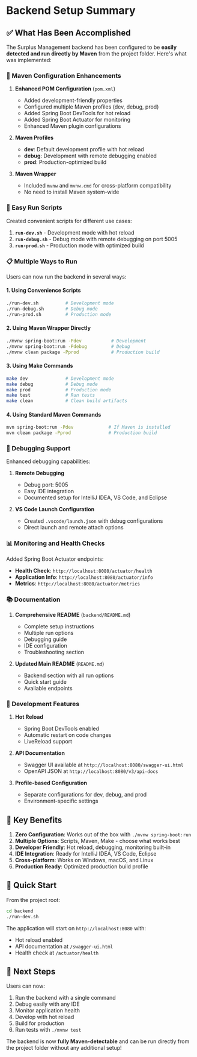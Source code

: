 # Backend Setup Summary

## ✅ What Has Been Accomplished

The Surplus Management backend has been configured to be **easily detected and run directly by Maven** from the project folder. Here's what was implemented:

### 🔧 Maven Configuration Enhancements

1. **Enhanced POM Configuration** (`pom.xml`)
   - Added development-friendly properties
   - Configured multiple Maven profiles (dev, debug, prod)
   - Added Spring Boot DevTools for hot reload
   - Added Spring Boot Actuator for monitoring
   - Enhanced Maven plugin configurations

2. **Maven Profiles**
   - **dev**: Default development profile with hot reload
   - **debug**: Development with remote debugging enabled
   - **prod**: Production-optimized build

3. **Maven Wrapper**
   - Included `mvnw` and `mvnw.cmd` for cross-platform compatibility
   - No need to install Maven system-wide

### 🚀 Easy Run Scripts

Created convenient scripts for different use cases:

1. **`run-dev.sh`** - Development mode with hot reload
2. **`run-debug.sh`** - Debug mode with remote debugging on port 5005
3. **`run-prod.sh`** - Production mode with optimized build

### 📋 Multiple Ways to Run

Users can now run the backend in several ways:

#### 1. Using Convenience Scripts
```bash
./run-dev.sh          # Development mode
./run-debug.sh        # Debug mode  
./run-prod.sh         # Production mode
```

#### 2. Using Maven Wrapper Directly
```bash
./mvnw spring-boot:run -Pdev           # Development
./mvnw spring-boot:run -Pdebug         # Debug
./mvnw clean package -Pprod            # Production build
```

#### 3. Using Make Commands
```bash
make dev              # Development mode
make debug            # Debug mode
make prod             # Production mode
make test             # Run tests
make clean            # Clean build artifacts
```

#### 4. Using Standard Maven Commands
```bash
mvn spring-boot:run -Pdev             # If Maven is installed
mvn clean package -Pprod              # Production build
```

### 🐛 Debugging Support

Enhanced debugging capabilities:

1. **Remote Debugging**
   - Debug port: 5005
   - Easy IDE integration
   - Documented setup for IntelliJ IDEA, VS Code, and Eclipse

2. **VS Code Launch Configuration**
   - Created `.vscode/launch.json` with debug configurations
   - Direct launch and remote attach options

### 📊 Monitoring and Health Checks

Added Spring Boot Actuator endpoints:
- **Health Check**: `http://localhost:8080/actuator/health`
- **Application Info**: `http://localhost:8080/actuator/info`
- **Metrics**: `http://localhost:8080/actuator/metrics`

### 📚 Documentation

1. **Comprehensive README** (`backend/README.md`)
   - Complete setup instructions
   - Multiple run options
   - Debugging guide
   - IDE configuration
   - Troubleshooting section

2. **Updated Main README** (`README.md`)
   - Backend section with all run options
   - Quick start guide
   - Available endpoints

### 🔄 Development Features

1. **Hot Reload**
   - Spring Boot DevTools enabled
   - Automatic restart on code changes
   - LiveReload support

2. **API Documentation**
   - Swagger UI available at `http://localhost:8080/swagger-ui.html`
   - OpenAPI JSON at `http://localhost:8080/v3/api-docs`

3. **Profile-based Configuration**
   - Separate configurations for dev, debug, and prod
   - Environment-specific settings

## 🎯 Key Benefits

1. **Zero Configuration**: Works out of the box with `./mvnw spring-boot:run`
2. **Multiple Options**: Scripts, Maven, Make - choose what works best
3. **Developer Friendly**: Hot reload, debugging, monitoring built-in
4. **IDE Integration**: Ready for IntelliJ IDEA, VS Code, Eclipse
5. **Cross-platform**: Works on Windows, macOS, and Linux
6. **Production Ready**: Optimized production build profile

## 🚀 Quick Start

From the project root:
```bash
cd backend
./run-dev.sh
```

The application will start on `http://localhost:8080` with:
- Hot reload enabled
- API documentation at `/swagger-ui.html`
- Health check at `/actuator/health`

## 📝 Next Steps

Users can now:
1. Run the backend with a single command
2. Debug easily with any IDE
3. Monitor application health
4. Develop with hot reload
5. Build for production
6. Run tests with `./mvnw test`

The backend is now **fully Maven-detectable** and can be run directly from the project folder without any additional setup!
